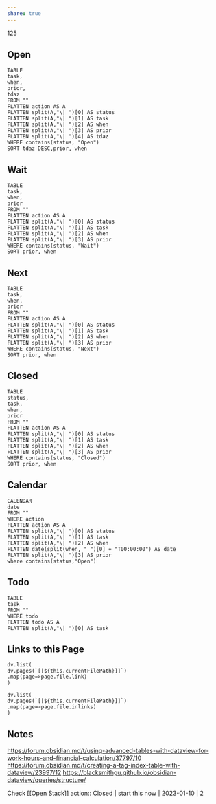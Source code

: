 ```yaml
---
share: true
---
```


125
## Open
```dataview
TABLE
task,
when,
prior,
tdaz
FROM ""
FLATTEN action AS A
FLATTEN split(A,"\| ")[0] AS status
FLATTEN split(A,"\| ")[1] AS task
FLATTEN split(A,"\| ")[2] AS when
FLATTEN split(A,"\| ")[3] AS prior
FLATTEN split(A,"\| ")[4] AS tdaz
WHERE contains(status, "Open")
SORT tdaz DESC,prior, when
```

## Wait
```dataview
TABLE
task,
when,
prior
FROM ""
FLATTEN action AS A
FLATTEN split(A,"\| ")[0] AS status
FLATTEN split(A,"\| ")[1] AS task
FLATTEN split(A,"\| ")[2] AS when
FLATTEN split(A,"\| ")[3] AS prior
WHERE contains(status, "Wait")
SORT prior, when
```
## Next
```dataview
TABLE
task,
when,
prior
FROM ""
FLATTEN action AS A
FLATTEN split(A,"\| ")[0] AS status
FLATTEN split(A,"\| ")[1] AS task
FLATTEN split(A,"\| ")[2] AS when
FLATTEN split(A,"\| ")[3] AS prior
WHERE contains(status, "Next")
SORT prior, when
```

## Closed
```dataview
TABLE
status,
task,
when,
prior
FROM ""
FLATTEN action AS A
FLATTEN split(A,"\| ")[0] AS status
FLATTEN split(A,"\| ")[1] AS task
FLATTEN split(A,"\| ")[2] AS when
FLATTEN split(A,"\| ")[3] AS prior
WHERE contains(status, "Closed")
SORT prior, when
```
## Calendar

```dataview
CALENDAR
date
FROM ""
WHERE action
FLATTEN action AS A
FLATTEN split(A,"\| ")[0] AS status
FLATTEN split(A,"\| ")[1] AS task
FLATTEN split(A,"\| ")[2] AS when
FLATTEN date(split(when, " ")[0] + "T00:00:00") AS date
FLATTEN split(A,"\| ")[3] AS prior
where contains(status,"Open")
```

## Todo

```dataview
TABLE
task
FROM ""
WHERE todo
FLATTEN todo AS A
FLATTEN split(A,"\| ")[0] AS task
```

## Links to this Page
```dataviewjs
dv.list(
dv.pages(`[[${this.currentFilePath}]]`)
.map(page=>page.file.link)
)
```
```dataviewjs
dv.list(
dv.pages(`[[${this.currentFilePath}]]`)
.map(page=>page.file.inlinks)
)
```

## Notes
https://forum.obsidian.md/t/using-advanced-tables-with-dataview-for-work-hours-and-financial-calculation/37797/10
https://forum.obsidian.md/t/creating-a-tag-index-table-with-dataview/23997/12
https://blacksmithgu.github.io/obsidian-dataview/queries/structure/

Check [[Open Stack]] 
action:: Closed | start this now | 2023-01-10 | 2

